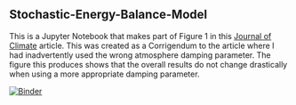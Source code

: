 ## Stochastic-Energy-Balance-Model

This is a Jupyter Notebook that makes part of Figure 1 in this [Journal of Climate](https://journals.ametsoc.org/view/journals/clim/30/20/jcli-d-17-0159.1.xml) article.  This was created as a Corrigendum to the article where I had inadvertently used the wrong atmosphere damping parameter.  The figure this produces shows that the overall results do not change drastically when using a more appropriate damping parameter.

[![Binder](https://mybinder.org/badge_logo.svg)](https://mybinder.org/v2/gh/stu-bishop/Stochastic-Energy-Balance-Model/HEAD)
